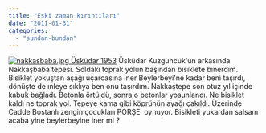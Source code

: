 ```yaml
---
title: "Eski zaman kırıntıları"
date: "2011-01-31"
categories: 
  - "sundan-bundan"
---
```


 [![nakkasbaba.jpg](/uploads/2011/01/nakkasbaba-1.jpg) Üsküdar 1953](/uploads/2011/01/nakkasbaba-1.jpg "nakkasbaba.jpg") Üsküdar Kuzguncuk'un arkasında Nakkaşbaba tepesi. Soldaki toprak yolun başından bisiklete binerdim. Bisiklet yokuştan aşağı uçarcasına iner Beylerbeyi'ne kadar beni taşırdı, dönüşte de ınleye sıklıya ben onu taşırdım. Nakkaştepe son otuz yıl içinde kabuk bağladı. Betonla örtüldü, sonra o betonlar yosunlandı. Ne bisiklet kaldı ne toprak yol. Tepeye kama gibi köprünün ayağı çakıldı. Üzerinde Cadde Bostanlı zengin çocukları PORŞE  oynuyor. Bisikleti yukardan salsam acaba yine beylerbeyine iner mi ?
